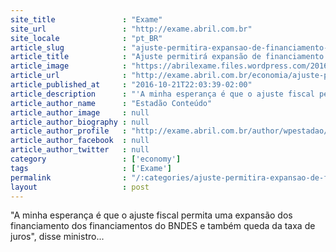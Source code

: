 ```yaml
---
site_title               : "Exame"
site_url                 : "http://exame.abril.com.br"
site_locale              : "pt_BR"
article_slug             : "ajuste-permitira-expansao-de-financiamento-do-bndes-diz-serra"
article_title            : "Ajuste permitirá expansão de financiamento do BNDES, diz Serra"
article_image            : "https://abrilexame.files.wordpress.com/2016/09/size_960_16_9_serra_agbrasil-jpg4.jpg?quality=70&strip=all&w=960"
article_url              : "http://exame.abril.com.br/economia/ajuste-permitira-expansao-de-financiamento-do-bndes-diz-serra/"
article_published_at     : "2016-10-21T22:03:39-02:00"
article_description      : "'A minha esperança é que o ajuste fiscal permita uma expansão dos financiamento dos financiamentos do BNDES e também queda da taxa de juros', disse ministro..."
article_author_name      : "Estadão Conteúdo"
article_author_image     : null
article_author_biography : null
article_author_profile   : "http://exame.abril.com.br/author/wpestadao/"
article_author_facebook  : null
article_author_twitter   : null
category                 : ['economy']
tags                     : ['Exame']
permalink                : "/:categories/ajuste-permitira-expansao-de-financiamento-do-bndes-diz-serra/"
layout                   : post
---
```


"A minha esperança é que o ajuste fiscal permita uma expansão dos financiamento dos financiamentos do BNDES e também queda da taxa de juros", disse ministro...

